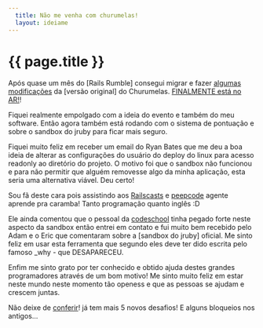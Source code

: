 ```yaml
---
  title: Não me venha com churumelas!
  layout: ideiame
---
```


# {{ page.title }}

Após quase um mês do [Rails Rumble] consegui migrar e fazer [algumas modificações][meu_fork] da [versão original] do Churumelas. [FINALMENTE está no AR!][churumelas]!

Fiquei realmente empolgado com a ideia do evento e também do meu software. Então agora também está rodando com o sistema de pontuação e sobre o sandbox do jruby para ficar mais seguro.

Fiquei muito feliz em receber um email do Ryan Bates que me deu a boa ideia de alterar as configurações do usuário do deploy do linux para acesso readonly ao diretório do projeto. O motivo foi que o sandbox não funcionou e para não permitir que alguém removesse algo da minha aplicação, esta seria uma alternativa viável. Deu certo!

Sou fã deste cara pois assistindo aos [Railscasts] e [peepcode] agente aprende pra caramba! Tanto programação quanto inglês :D

Ele ainda comentou que o pessoal da [codeschool] tinha pegado forte neste aspecto da sandbox então entrei em contato e fui muito bem recebido pelo Adam e o Eric que comentaram sobre a [sandbox do jruby] oficial. Me sinto feliz em usar esta ferramenta que segundo eles deve ter dido escrita pelo famoso \_why - que DESAPARECEU.

Enfim me sinto grato por ter conhecido e obtido ajuda destes grandes programadores através de um bom motivo! Me sinto muito feliz em estar neste mundo neste momento tão openess e que as pessoas se ajudam e crescem juntas.

Não deixe de [conferir][churumelas]! já tem mais 5 novos desafios! E alguns bloqueios nos antigos...

[sandbox_do_jruby]: https://github.com/omghax/jruby-sandbox
[codeschool]: http://codeschool.com
[churumelas]: http://churumelas.ideia.me
[verso_original]: http://churumelas.r12.railsrumble.com/
[meu_fork]: http://github.com/jonatas/churumelas
[railscasts]: http://railscasts.com
[peepcode]: http://peepcode.com
[rails_rumble]: http://railsrumble.com/
